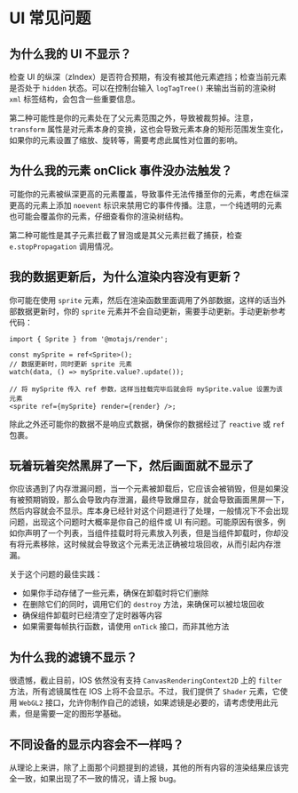 # UI 常见问题

## 为什么我的 UI 不显示？

检查 UI 的纵深（zIndex）是否符合预期，有没有被其他元素遮挡；检查当前元素是否处于 `hidden` 状态。可以在控制台输入 `logTagTree()` 来输出当前的渲染树 `xml` 标签结构，会包含一些重要信息。

第二种可能性是你的元素处在了父元素范围之外，导致被裁剪掉。注意，`transform` 属性是对元素本身的变换，这也会导致元素本身的矩形范围发生变化，如果你的元素设置了缩放、旋转等，需要考虑此属性对位置的影响。

## 为什么我的元素 onClick 事件没办法触发？

可能你的元素被纵深更高的元素覆盖，导致事件无法传播至你的元素，考虑在纵深更高的元素上添加 `noevent` 标识来禁用它的事件传播。注意，一个纯透明的元素也可能会覆盖你的元素，仔细查看你的渲染树结构。

第二种可能性是其子元素拦截了冒泡或是其父元素拦截了捕获，检查 `e.stopPropagation` 调用情况。

## 我的数据更新后，为什么渲染内容没有更新？

你可能在使用 `sprite` 元素，然后在渲染函数里面调用了外部数据，这样的话当外部数据更新时，你的 `sprite` 元素并不会自动更新，需要手动更新。手动更新参考代码：

```tsx
import { Sprite } from '@motajs/render';

const mySprite = ref<Sprite>();
// 数据更新时，同时更新 sprite 元素
watch(data, () => mySprite.value?.update());

// 将 mySprite 传入 ref 参数，这样当挂载完毕后就会将 mySprite.value 设置为该元素
<sprite ref={mySprite} render={render} />;
```

除此之外还可能你的数据不是响应式数据，确保你的数据经过了 `reactive` 或 `ref` 包裹。

## 玩着玩着突然黑屏了一下，然后画面就不显示了

你应该遇到了内存泄漏问题，当一个元素被卸载后，它应该会被销毁，但是如果没有被预期销毁，那么会导致内存泄漏，最终导致爆显存，就会导致画面黑屏一下，然后内容就会不显示。库本身已经针对这个问题进行了处理，一般情况下不会出现问题，出现这个问题时大概率是你自己的组件或 UI 有问题。可能原因有很多，例如你声明了一个列表，当组件挂载时将元素放入列表，但是当组件卸载时，你却没有将元素移除，这时候就会导致这个元素无法正确被垃圾回收，从而引起内存泄漏。

关于这个问题的最佳实践：

-   如果你手动存储了一些元素，确保在卸载时将它们删除
-   在删除它们的同时，调用它们的 `destroy` 方法，来确保可以被垃圾回收
-   确保组件卸载时已经清空了定时器等内容
-   如果需要每帧执行函数，请使用 `onTick` 接口，而非其他方法

## 为什么我的滤镜不显示？

很遗憾，截止目前，IOS 依然没有支持 `CanvasRenderingContext2D` 上的 `filter` 方法，所有滤镜属性在 IOS 上将不会显示。不过，我们提供了 `Shader` 元素，它使用 `WebGL2` 接口，允许你制作自己的滤镜，如果滤镜是必要的，请考虑使用此元素，但是需要一定的图形学基础。

## 不同设备的显示内容会不一样吗？

从理论上来讲，除了上面那个问题提到的滤镜，其他的所有内容的渲染结果应该完全一致，如果出现了不一致的情况，请上报 bug。
